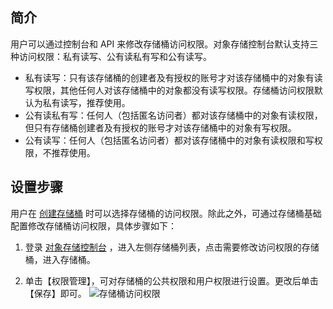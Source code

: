 ## 简介
用户可以通过控制台和 API 来修改存储桶访问权限。对象存储控制台默认支持三种访问权限：私有读写、公有读私有写和公有读写。
- 私有读写：只有该存储桶的创建者及有授权的账号才对该存储桶中的对象有读写权限，其他任何人对该存储桶中的对象都没有读写权限。存储桶访问权限默认为私有读写，推荐使用。
- 公有读私有写：任何人（包括匿名访问者）都对该存储桶中的对象有读权限，但只有存储桶创建者及有授权的账号才对该存储桶中的对象有写权限。
- 公有读写：任何人（包括匿名访问者）都对该存储桶中的对象有读权限和写权限，不推荐使用。

## 设置步骤
用户在 [创建存储桶](/document/product/436/6232) 时可以选择存储桶的访问权限。除此之外，可通过存储桶基础配置修改存储桶访问权限，具体步骤如下：
1. 登录 [对象存储控制台](https://console.cloud.tencent.com/cos5) ，进入左侧存储桶列表，点击需要修改访问权限的存储桶，进入存储桶。

2. 单击【权限管理】，可对存储桶的公共权限和用户权限进行设置。更改后单击【保存】即可。
![存储桶访问权限](https://mc.qcloudimg.com/static/img/534ddc525229f91b75ab6d0a7290dacb/image.png)
